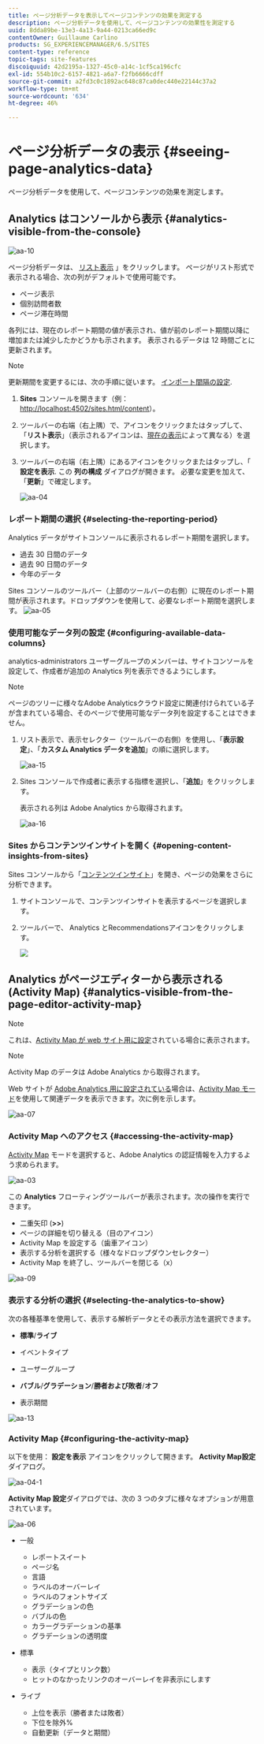 ```yaml
---
title: ページ分析データを表示してページコンテンツの効果を測定する
description: ページ分析データを使用して、ページコンテンツの効果性を測定する
uuid: 8dda89be-13e3-4a13-9a44-0213ca66ed9c
contentOwner: Guillaume Carlino
products: SG_EXPERIENCEMANAGER/6.5/SITES
content-type: reference
topic-tags: site-features
discoiquuid: 42d2195a-1327-45c0-a14c-1cf5ca196cfc
exl-id: 554b10c2-6157-4821-a6a7-f2fb6666cdff
source-git-commit: a2fd3c0c1892ac648c87ca0dec440e22144c37a2
workflow-type: tm+mt
source-wordcount: '634'
ht-degree: 46%

---
```


# ページ分析データの表示 {#seeing-page-analytics-data}

ページ分析データを使用して、ページコンテンツの効果を測定します。

## Analytics はコンソールから表示 {#analytics-visible-from-the-console}

![aa-10](assets/aa-10.png)

ページ分析データは、 [リスト表示](/help/sites-authoring/basic-handling.md#list-view) 」をクリックします。 ページがリスト形式で表示される場合、次の列がデフォルトで使用可能です。

* ページ表示
* 個別訪問者数
* ページ滞在時間

各列には、現在のレポート期間の値が表示され、値が前のレポート期間以降に増加または減少したかどうかも示されます。 表示されるデータは 12 時間ごとに更新されます。

>[!NOTE]
>
>更新期間を変更するには、次の手順に従います。 [インポート間隔の設定](/help/sites-administering/adobeanalytics-connect.md#configuring-the-import-interval).

1. **Sites** コンソールを開きます（例：[http://localhost:4502/sites.html/content](http://localhost:4502/sites.html/content)）。
1. ツールバーの右端（右上隅）で、アイコンをクリックまたはタップして、「**リスト表示**」（表示されるアイコンは、[現在の表示](/help/sites-authoring/basic-handling.md#viewing-and-selecting-resources)によって異なる）を選択します。

1. ツールバーの右端（右上隅）にあるアイコンをクリックまたはタップし、「 **設定を表示**. この **列の構成** ダイアログが開きます。 必要な変更を加えて、「**更新**」で確定します。

   ![aa-04](assets/aa-04.png)

### レポート期間の選択 {#selecting-the-reporting-period}

Analytics データがサイトコンソールに表示されるレポート期間を選択します。

* 過去 30 日間のデータ
* 過去 90 日間のデータ
* 今年のデータ

Sites コンソールのツールバー（上部のツールバーの右側）に現在のレポート期間が表示されます。ドロップダウンを使用して、必要なレポート期間を選択します。
![aa-05](assets/aa-05.png)

### 使用可能なデータ列の設定 {#configuring-available-data-columns}

analytics-administrators ユーザーグループのメンバーは、サイトコンソールを設定して、作成者が追加の Analytics 列を表示できるようにします。

>[!NOTE]
>
>ページのツリーに様々なAdobe Analyticsクラウド設定に関連付けられている子が含まれている場合、そのページで使用可能なデータ列を設定することはできません。

1. リスト表示で、表示セレクター（ツールバーの右側）を使用し、「**表示設定**」、「**カスタム Analytics データを追加**」の順に選択します。

   ![aa-15](assets/aa-15.png)

1. Sites コンソールで作成者に表示する指標を選択し、「**追加**」をクリックします。

   表示される列は Adobe Analytics から取得されます。

   ![aa-16](assets/aa-16.png)

### Sites からコンテンツインサイトを開く {#opening-content-insights-from-sites}

Sites コンソールから「[コンテンツインサイト](/help/sites-authoring/content-insights.md)」を開き、ページの効果をさらに分析できます。

1. サイトコンソールで、コンテンツインサイトを表示するページを選択します。
1. ツールバーで、 Analytics とRecommendationsアイコンをクリックします。

   ![](do-not-localize/chlimage_1-16a.png)

## Analytics がページエディターから表示される (Activity Map) {#analytics-visible-from-the-page-editor-activity-map}

>[!NOTE]
>
>これは、[Activity Map が web サイト用に設定](/help/sites-administering/adobeanalytics-connect.md#configuring-for-the-activity-map)されている場合に表示されます。

>[!NOTE]
>
>Activity Map のデータは Adobe Analytics から取得されます。

Web サイトが [Adobe Analytics 用に設定されている](/help/sites-administering/adobeanalytics-connect.md)場合は、[Activity Map モード](/help/sites-authoring/author-environment-tools.md#page-modes)を使用して関連データを表示できます。次に例を示します。

![aa-07](assets/aa-07.png)

### Activity Map へのアクセス {#accessing-the-activity-map}

[Activity Map](/help/sites-authoring/author-environment-tools.md#page-modes) モードを選択すると、Adobe Analytics の認証情報を入力するよう求められます。

![aa-03](assets/aa-03.png)

この **Analytics** フローティングツールバーが表示されます。次の操作を実行できます。

* 二重矢印 (**>>**)
* ページの詳細を切り替える（目のアイコン）
* Activity Map を設定する（歯車アイコン）
* 表示する分析を選択する（様々なドロップダウンセレクター）
* Activity Map を終了し、ツールバーを閉じる（x）

![aa-09](assets/aa-09.png)

### 表示する分析の選択 {#selecting-the-analytics-to-show}

次の各種基準を使用して、表示する解析データとその表示方法を選択できます。

* **標準**/**ライブ**

* イベントタイプ
* ユーザーグループ
* **バブル**/**グラデーション**/**勝者および敗者**/**オフ**

* 表示期間

![aa-13](assets/aa-13.png)

### Activity Map {#configuring-the-activity-map}

以下を使用： **設定を表示** アイコンをクリックして開きます。 **Activity Map設定** ダイアログ。

![aa-04-1](assets/aa-04-1.png)

**Activity Map 設定**&#x200B;ダイアログでは、次の 3 つのタブに様々なオプションが用意されています。

![aa-06](assets/aa-06.png)

* 一般

   * レポートスイート
   * ページ名
   * 言語
   * ラベルのオーバーレイ
   * ラベルのフォントサイズ
   * グラデーションの色
   * バブルの色
   * カラーグラデーションの基準
   * グラデーションの透明度

* 標準

   * 表示（タイプとリンク数）
   * ヒットのなかったリンクのオーバーレイを非表示にします

* ライブ

   * 上位を表示（勝者または敗者）
   * 下位を除外%
   * 自動更新（データと期間）
